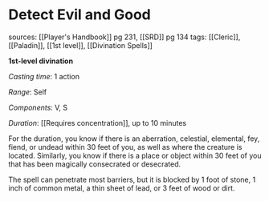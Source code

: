 # Detect Evil and Good
sources: [[Player's Handbook]] pg 231, [[SRD]] pg 134
tags: [[Cleric]], [[Paladin]], [[1st level]], [[Divination Spells]]

**1st-level divination**

*Casting time*: 1 action

*Range*: Self

*Components*: V, S

*Duration*: [[Requires concentration]], up to 10 minutes

For the duration, you know if there is an aberration, celestial, elemental, fey, fiend, or undead within 30 feet of you, as well as where the creature is located. Similarly, you know if there is a place or object within 30 feet of you that has been magically consecrated or desecrated.

The spell can penetrate most barriers, but it is blocked by 1 foot of stone, 1 inch of common metal, a thin sheet of lead, or 3 feet of wood or dirt.
